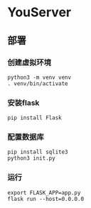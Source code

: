 # YouServer

## 部署

### 创建虚拟环境

```shell
python3 -m venv venv
. venv/bin/activate
```

### 安装flask

```shell
pip install Flask
```
### 配置数据库

```shell
pip install sqlite3
python3 init.py
```

### 运行

```shell
export FLASK_APP=app.py
flask run --host=0.0.0.0
```


